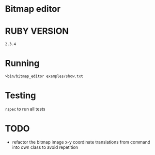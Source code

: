 # Bitmap editor

# RUBY VERSION

`2.3.4`

# Running

`>bin/bitmap_editor examples/show.txt`

# Testing

`rspec` to run all tests


# TODO 

- refactor the bitmap image x-y coordinate translations from command into own class to avoid repetition

